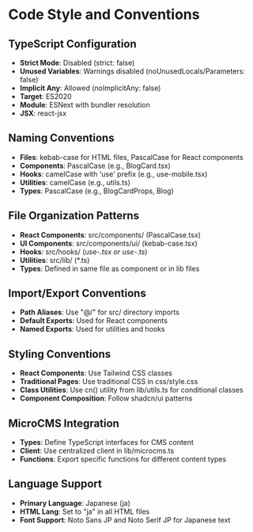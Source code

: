 # Code Style and Conventions

## TypeScript Configuration
- **Strict Mode**: Disabled (strict: false)
- **Unused Variables**: Warnings disabled (noUnusedLocals/Parameters: false)
- **Implicit Any**: Allowed (noImplicitAny: false)
- **Target**: ES2020
- **Module**: ESNext with bundler resolution
- **JSX**: react-jsx

## Naming Conventions
- **Files**: kebab-case for HTML files, PascalCase for React components
- **Components**: PascalCase (e.g., BlogCard.tsx)
- **Hooks**: camelCase with 'use' prefix (e.g., use-mobile.tsx)
- **Utilities**: camelCase (e.g., utils.ts)
- **Types**: PascalCase (e.g., BlogCardProps, Blog)

## File Organization Patterns
- **React Components**: src/components/ (PascalCase.tsx)
- **UI Components**: src/components/ui/ (kebab-case.tsx)
- **Hooks**: src/hooks/ (use-*.tsx or use-*.ts)
- **Utilities**: src/lib/ (*.ts)
- **Types**: Defined in same file as component or in lib files

## Import/Export Conventions
- **Path Aliases**: Use "@/" for src/ directory imports
- **Default Exports**: Used for React components
- **Named Exports**: Used for utilities and hooks

## Styling Conventions
- **React Components**: Use Tailwind CSS classes
- **Traditional Pages**: Use traditional CSS in css/style.css
- **Class Utilities**: Use cn() utility from lib/utils.ts for conditional classes
- **Component Composition**: Follow shadcn/ui patterns

## MicroCMS Integration
- **Types**: Define TypeScript interfaces for CMS content
- **Client**: Use centralized client in lib/microcms.ts
- **Functions**: Export specific functions for different content types

## Language Support
- **Primary Language**: Japanese (ja)
- **HTML Lang**: Set to "ja" in all HTML files
- **Font Support**: Noto Sans JP and Noto Serif JP for Japanese text